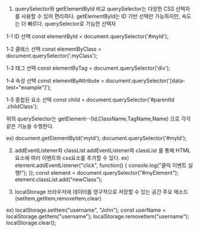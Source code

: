 1. querySelector와 getElementById 비교
querySelector는 다양한 CSS 선택자를 사용할 수 있어 편리하다.
getElementById는 ID 기반 선택만 가능하지만, 속도는 더 빠르다.
querySelector로 가능한 선택자

1-1 ID 선택
const elementById = document.querySelector('#myId');

1-2 클래스 선택
const elementByClass = document.querySelector('.myClass');

1-3 태그 선택
const elementByTag = document.querySelector('div');

1-4 속성 선택
const elementByAttribute = document.querySelector('[data-test="example"]');

1-5 중첩된 요소 선택
const child = document.querySelector('#parentId .childClass');

위의 querySelector는 getElement--(Id,ClassName,TagName,Name) 으로 각각 같은 기능을 수행한다.

ex)
document.getElementById('myId');
document.querySelector('#myId');


2. addEventListener와 classList
addEventListener와 classList 를 통해 HTML 요소에 여러 이벤트와 css요소를 추가할 수 있다.
ex)
element.addEventListener("click", function() {
  console.log("클릭 이벤트 실행!");
});
const element = document.querySelector("#myElement");
element.classList.add("newClass");

3. localStorage
브라우저에 데이터를 영구적으로 저장할 수 있는 공간
주요 메소드(setItem,getItem,removeItem,clear)

ex)
localStorage.setItem("username", "John");
const userName = localStorage.getItem("username");
localStorage.removeItem("username");
localStorage.clear();